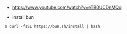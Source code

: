 - https://www.youtube.com/watch?v=eTB0UCDnMQo

- Install bun

```
$ curl -fsSL https://bun.sh/install | bash
```